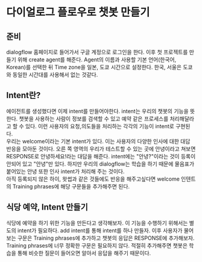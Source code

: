 <h1>다이얼로그 플로우로 챗봇 만들기</h1>
<h2>준비</h2>
<p>dialogflow 홈페이지로 들어가서 구글 계정으로 로그인을 한다.
    이후 첫 프로젝트를 만들기 위해 create agent를 해준다.
    Agent의 이름과 사용할 기본 언어(한국어, Korean)를 선택한 뒤 Time zone을 일본, 도쿄 시간으로 설정한다.
    한국, 서울은 도쿄와 동일한 시간대를 사용해서 없는 것같다.
</p>
<h2>Intent란?</h2>
<p>에이전트를 생성했다면 이제 intent를 만들어야한다. intent는 우리의 챗봇의 기능을 뜻한다.
    챗봇을 사용하는 사람이 정보를 검색할 수 있고 예약 같은 프로세스를 처리해달라고 할 수 있다.
    이런 사용자의 요청,의도들을 처리하는 각각의 기능이 intent로 구현된다.
    <br>
    우리는 welcome이라는 기본 intent가 있다. 이는 사용자의 다양한 인사에 대한 대답 반응을 모아둔 것이다.
    오른 쪽 영역의 우리가 테스트할 수 있는 곳에 안녕이라고 쳐보면 RESPONSE로 안녕하세요!라는 대답을 해준다.
    intent에는 "안녕?"이라는 것이 등록이 안되어 있고 "안녕"만 있다. 하지만 우리의 dialogflow는 학습을 하기 때문에
    물음표가 붙어있는 안녕 또한 인사 intent가 처리해 주는 것이다.
    <br>
    아직 등록되지 않은 하이, 왓썹과 같은 것들에도 반응을 해주고싶다면
    welcome 인텐트의 Training phrases에 해당 구문들을 추가해주면 된다. 
</p>
<h2>식당 예약, Intent 만들기</h2>
<p>
    식당에 예약을 하기 위한 기능을 만든다고 생각해보자. 이 기능을 수행하기 위해서는 별도의 intent가 필요하다.
    add intent를 통해 intent를 하나 만들자.
    이후 사용자가 물어보는 구문은 Training phrases에 추가하고
    챗봇의 응답은 RESPONSE에 추가해보자.
    Training phrases에 너무 정확한 구문은 필요하지 않다.
    적절히 추가해주면 챗봇은 학습을 통해 비슷한 질문이 들어오면 알아서 응답을 해주기 때문이다.
</p>
